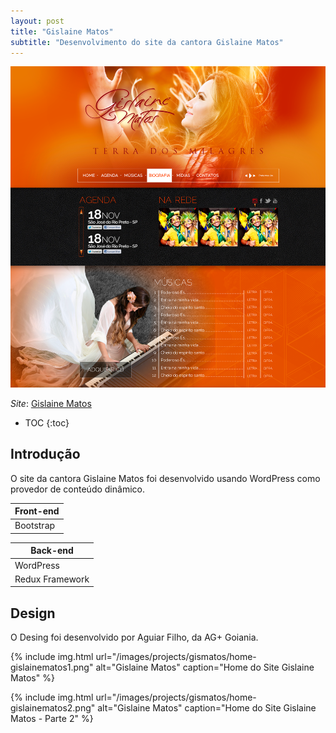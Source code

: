 ```yaml
---
layout: post
title: "Gislaine Matos"
subtitle: "Desenvolvimento do site da cantora Gislaine Matos"
---
```


![Portal da Faculdade FIS](/images/projects/gismatos/home-gislainematos1.png)

*Site*: [Gislaine Matos](http://gislainematos.com.br)

* TOC
{:toc}

## Introdução

O site da cantora Gislaine Matos foi desenvolvido usando WordPress como provedor de conteúdo dinâmico.

| Front-end     |
|---------------|
| Bootstrap|

| Back-end           |
|--------------------|
| WordPress          |
| Redux Framework    |



## Design

O Desing foi desenvolvido por Aguiar Filho, da AG+ Goiania.

{% include img.html
  url="/images/projects/gismatos/home-gislainematos1.png"
  alt="Gislaine Matos"
  caption="Home do Site Gislaine Matos"
%}

{% include img.html
  url="/images/projects/gismatos/home-gislainematos2.png"
  alt="Gislaine Matos"
  caption="Home do Site Gislaine Matos - Parte 2"
%}
